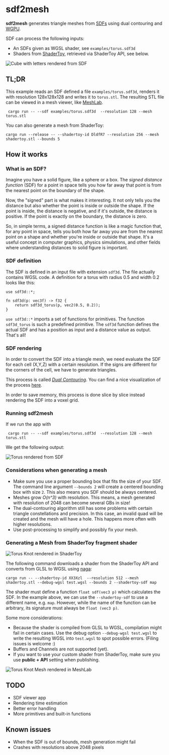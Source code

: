 # sdf2mesh

**sdf2mesh** generates triangle meshes from [SDFs](https://www.wikiwand.com/en/Signed_distance_function) using dual contouring and [WGPU](https://github.com/gfx-rs/wgpu).

SDF can process the following inputs:

* An SDFs given as WGSL shader, see `examples/torus.sdf3d`
* Shaders from [ShaderToy](https://shadertoy.com), retrieved via ShaderToy API, see below.

![Cube with letters rendered from SDF](MartinCube.png "Cube")

## TL;DR

This example reads an SDF defined a file `examples/torus.sdf3d`, renders it with resolution 128x128x128 and writes it to `torus.stl`.
The resulting STL file can be viewed in a mesh viewer, like [MeshLab](https://www.meshlab.net/).

```shell
 cargo run -- --sdf examples/torus.sdf3d  --resolution 128 --mesh torus.stl
```

You can also generate a mesh from ShaderToy:

```shell
cargo run --release -- --shadertoy-id DldfR7 --resolution 256 --mesh shadertoy.stl --bounds 5
```

## How it works

### What is an SDF?

Imagine you have a solid figure, like a sphere or a box. The *signed distance function* (SDF) for a point in space tells you how far away that point is from the nearest point on the boundary of the shape.

Now, the "signed" part is what makes it interesting. It not only tells you the distance but also whether the point is inside or outside the shape. If the point is inside, the distance is negative, and if it's outside, the distance is positive. If the point is exactly on the boundary, the distance is zero.

So, in simple terms, a signed distance function is like a magic function that, for any point in space, tells you both how far away you are from the nearest point on a shape and whether you're inside or outside that shape. It's a useful concept in computer graphics, physics simulations, and other fields where understanding distances to solid figure is important.

### SDF definition

The SDF is defined in an input file with extension `sdf3d`.
The file actually contains WGSL code.
A definition for a torus with radius 0.5 and width 0.2 looks like this:

```wgsl
use sdf3d::*;

fn sdf3d(p: vec3f) -> f32 {
    return sdf3d_torus(p, vec2(0.5, 0.2));
}
```

`use sdf3d::*` imports a set of functions for primitives. The function `sdf3d_torus` is such a predefined primitive.
The `sdf3d` function defines the actual SDF and has a position as input and a distance value as output.
That's all!

### SDF rendering

In order to convert the SDF into a triangle mesh, we need evaluate the SDF for each cell (X,Y,Z) with a certain resolution.
If the signs are different for the corners of the cell, we have to generate triangles.

This process is called [*Dual Contouring*](https://www.cs.wustl.edu/~taoju/research/dualContour.pdf).
You can find a nice visualization of the process [here](https://www.youtube.com/watch?v=B_5VBtpVuLQ).

In order to save memory, this process is done slice by slice instead rendering the SDF into a voxel grid.

### Running sdf2mesh

If we run the app with

```shell
 cargo run -- --sdf examples/torus.sdf3d  --resolution 128 --mesh torus.stl
```

We get the following output:

![Torus rendered from SDF](Torus.png "Torus")

### Considerations when generating a mesh

* Make sure you use a proper bounding box that fits the size of your SDF. The command line argument `--bounds 2` will create a centered bounding box with size `2`. This also means you SDF should be always centered.
* Meshes grow *O(n^3)* with resolution. This means, a mesh generated with resolution of 2048 can become several GBs in size!
* The dual-contouring algorithm still has some problems with certain triangle constellations and precision. In this case, an invalid quad will be created and the mesh will have a hole. This happens more often with higher resolutions.
* Use post-processing to simplify and possibly fix your mesh.

### Generating a Mesh from ShaderToy fragment shader

![Torus Knot rendered in ShaderToy](TorusKnot_ShaderToy.png "Torus rendered in ShaderToy")

The following command downloads a shader from the ShaderToy API and converts from GLSL to WGSL using [naga](https://github.com/gfx-rs/wgpu/tree/trunk/naga):

```shell
cargo run -- --shadertoy-id XX3Xzl  --resolution 512 --mesh shadertoy.stl --debug-wgsl test.wgsl --bounds 2 --shadertoy-sdf map
```

The shader must define a function `float sdf(vec3 p)` which calculates the SDF.
In the example above, we can use the `--shadertoy-sdf` to use a different name, e.g. `map`. However, while the name of the function can be arbitrary, its signature must always be `float (vec3 p)`.

Some more considerations:

* Because the shader is compiled from GLSL to WGSL, compilation might fail in certain cases. Use the debug option `--debug-wgsl test.wgsl` to write the resulting WGSL into `test.wgsl` to spot possible errors. (Filing issues is welcome :)
* Buffers and Channels are not supported (yet).
* If you want to use your custom shader from ShaderToy, make sure you use **public + API** setting when publishing.

![Torus Knot Mesh rendered in MeshLab](TorusKnot_Mesh.png "Torus Knot Mesh rendered in MeshLab")

## TODO

* SDF viewer app
* Rendering time estimation
* Better error handling
* More primitives and built-in functions

## Known issues

* When the SDF is out of bounds, mesh generation might fail
* Crashes with resolutions above 2048 pixels
